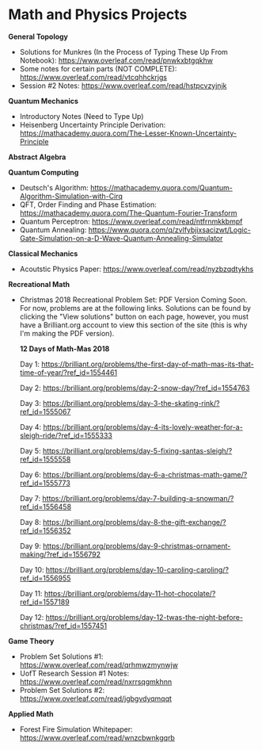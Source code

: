 # Math and Physics Projects

**General Topology**

- Solutions for Munkres (In the Process of Typing These Up From Notebook): https://www.overleaf.com/read/pnwkxbtgqkhw
- Some notes for certain parts (NOT COMPLETE): https://www.overleaf.com/read/vtcqhhckrjgs
- Session #2 Notes: https://www.overleaf.com/read/hstpcvzyjnjk

**Quantum Mechanics**

- Introductory Notes (Need to Type Up)
- Heisenberg Uncertainty Principle Derivation: https://mathacademy.quora.com/The-Lesser-Known-Uncertainty-Principle

**Abstract Algebra**

**Quantum Computing**

- Deutsch's Algorithm: https://mathacademy.quora.com/Quantum-Algorithm-Simulation-with-Cirq
- QFT, Order Finding and Phase Estimation: https://mathacademy.quora.com/The-Quantum-Fourier-Transform
- Quantum Perceptron: https://www.overleaf.com/read/ntfrnmkkbmpf
- Quantum Annealing: https://www.quora.com/q/zvlfybjixsacizwt/Logic-Gate-Simulation-on-a-D-Wave-Quantum-Annealing-Simulator

**Classical Mechanics**

- Acoutstic Physics Paper: https://www.overleaf.com/read/nyzbzqdtykhs

**Recreational Math**

- Christmas 2018 Recreational Problem Set: PDF Version Coming Soon. For now, problems are at the following links. Solutions can be found by clicking the "View solutions" button on each page, however, you must have a Brilliant.org account to view this section of the site (this is why I'm making the PDF version).

  **12 Days of Math-Mas 2018**
  
  Day 1: https://brilliant.org/problems/the-first-day-of-math-mas-its-that-time-of-year/?ref_id=1554461
  
  Day 2: https://brilliant.org/problems/day-2-snow-day/?ref_id=1554763
  
  Day 3: https://brilliant.org/problems/day-3-the-skating-rink/?ref_id=1555067
  
  Day 4: https://brilliant.org/problems/day-4-its-lovely-weather-for-a-sleigh-ride/?ref_id=1555333
  
  Day 5: https://brilliant.org/problems/day-5-fixing-santas-sleigh/?ref_id=1555558
  
  Day 6: https://brilliant.org/problems/day-6-a-christmas-math-game/?ref_id=1555773
  
  Day 7: https://brilliant.org/problems/day-7-building-a-snowman/?ref_id=1556458
  
  Day 8: https://brilliant.org/problems/day-8-the-gift-exchange/?ref_id=1556352
  
  Day 9: https://brilliant.org/problems/day-9-christmas-ornament-making/?ref_id=1556792
  
  Day 10: https://brilliant.org/problems/day-10-caroling-caroling/?ref_id=1556955
  
  Day 11: https://brilliant.org/problems/day-11-hot-chocolate/?ref_id=1557189
  
  Day 12: https://brilliant.org/problems/day-12-twas-the-night-before-christmas/?ref_id=1557451

**Game Theory**

- Problem Set Solutions #1: https://www.overleaf.com/read/qrhmwzmynwjw
- UofT Research Session #1 Notes: https://www.overleaf.com/read/nxrrsqgmkhnn
- Problem Set Solutions #2: https://www.overleaf.com/read/jgbgvdyqmqqt

**Applied Math**

- Forest Fire Simulation Whitepaper: https://www.overleaf.com/read/wnzcbwnkgqrb

